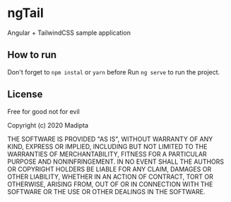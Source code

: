 # ngTail

Angular + TailwindCSS sample application


## How to run

Don't forget to `npm instal` or `yarn` before
Run `ng serve` to run the project.


## License

Free for good not for evil

Copyright (c) 2020 Madipta

THE SOFTWARE IS PROVIDED "AS IS", WITHOUT WARRANTY OF ANY KIND, EXPRESS OR
IMPLIED, INCLUDING BUT NOT LIMITED TO THE WARRANTIES OF MERCHANTABILITY,
FITNESS FOR A PARTICULAR PURPOSE AND NONINFRINGEMENT. IN NO EVENT SHALL THE
AUTHORS OR COPYRIGHT HOLDERS BE LIABLE FOR ANY CLAIM, DAMAGES OR OTHER
LIABILITY, WHETHER IN AN ACTION OF CONTRACT, TORT OR OTHERWISE, ARISING FROM,
OUT OF OR IN CONNECTION WITH THE SOFTWARE OR THE USE OR OTHER DEALINGS IN
THE SOFTWARE.